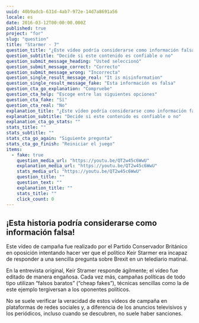 ```yaml
---
uuid: 40b9adcb-631d-4ab7-972e-14d7a8691a56
locale: es
date: 2016-03-12T00:00:00.000Z
published: true
project: "for"
slug: "question"
title: "Starmer - 7"
question_title: "¿Este vídeo podría considerarse como información falsa?"
question_subtitle: "Decide si este contenido es confiable o no"
question_submit_message_heading: "Usted seleccionó"
question_submit_message_correct: "Correcto"
question_submit_message_wrong: "Incorrecta"
question_single_result_message_real: "It is misinformation"
question_single_result_message_fake: "Esta información es falsa"
question_cta_go_explanation: "Compruebe"
question_cta_help: "Escoge entre las siguientes opciones"
question_cta_fake: "Sí"
question_cta_real: "No"
explanation_title: "¿Este vídeo podría considerarse como información falsa?"
explanation_subtitle: "Decide si este contenido es confiable o no"
explanation_cta_go_stats: ""
stats_title: ""
stats_subtitle: ""
stats_cta_go_again: "Siguiente pregunta"
stats_cta_go_finish: "Reiniciar el juego"
items:
  - fake: true
    question_media_url: "https://youtu.be/QT2w45c6WwU"
    explanation_media_url: "https://youtu.be/QT2w45c6WwU"
    stats_media_url: "https://youtu.be/QT2w45c6WwU"
    question_title: ""
    question_text: ""
    explanation_title: ""
    stats_title: ""
    click_count: 0
---
```

## ¡Esta historia podría considerarse como información falsa!

Este vídeo de campaña fue realizado por el Partido Conservador Británico en oposición intentando hacer ver que el político Keir Starmer era incapaz de responder a una sencilla pregunta sobre Brexit en un telediario matinal. 

En la entrevista original, Keir Stramer responde ágilmente; el vídeo fue editado de manera engañosa. Cada vez más, campañas políticas de todo tipo utilizan “falsos baratos” (“cheap fakes”), técnicas sencillas como la de este ejemplo tergiversan a los oponentes políticos. 

No se suele verificar la veracidad de estos vídeos de campaña en plataformas de redes sociales y, a diferencia de los anuncios televisivos y los periódicos, incluso cuando se descubren, no suele haber sanciones.
